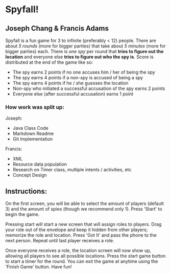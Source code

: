 # Spyfall!
## Joseph Chang & Francis Adams

Spyfall is a fun game for 3 to infinite (preferably < 12) people. There are about *5 rounds* (more for bigger parties) that take about *5 minutes* (more for bigger parties) each. There is *one spy* per round that **tries to figure out the location** and everyone else **tries to figure out who the spy is**. Score is distributed at the end of the game like so:

- The spy earns 2 points if no one accuses him / her of being the spy
- The spy earns 4 points if a non-spy is accused of being a spy
- The spy earns 4 points if he / she guesses the location
- Non-spy who initiated a successful accusation of the spy earns 2 points
- Everyone else (after successful accusation) earns 1 point

### How work was split up:
Joseph:
- Java Class Code
- Markdown Readme
- Git Implementation

Francis:
- XML
- Resource data population
- Research on Timer class, multiple intents / activities, etc
- Concept Design

## Instructions:
On the first screen, you will be able to select the amount of players (default 3) and the amount of spies (though we recommend only 1). Press 'Start' to begin the game.

Pressing start will start a new screen that will assign roles to players. Drag your role out of the envelope and keep it hidden from other players; memorize the role and location. Press 'Got It' and pass the phone to the next person. Repeat until last player receives a role.

Once everyone receives a role, the location screen will now show up, allowing all players to see all possible locations. Press the start game button to start a timer for the round. You can exit the game at anytime using the 'Finish Game' button.
Have fun!

